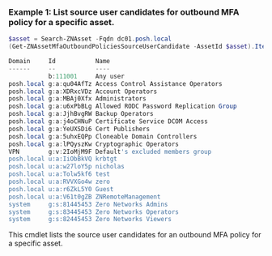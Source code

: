 ### Example 1: List source user candidates for outbound MFA policy for a specific asset.
```powershell
$asset = Search-ZNAsset -Fqdn dc01.posh.local
(Get-ZNAssetMfaOutboundPoliciesSourceUserCandidate -AssetId $asset).Items

Domain     Id           Name
------     --           ----
           b:111001     Any user
posh.local g:a:qu04AfTz Access Control Assistance Operators
posh.local g:a:XDRxcVDz Account Operators
posh.local g:a:MBAj0Xfx Administrators
posh.local g:a:u6xPbBLg Allowed RODC Password Replication Group
posh.local g:a:JjhBvgRW Backup Operators
posh.local g:a:j4oCHNuP Certificate Service DCOM Access
posh.local g:a:YeUXSDi6 Cert Publishers
posh.local g:a:5uhxEQPp Cloneable Domain Controllers
posh.local g:a:lPQyszKw Cryptographic Operators
VPN        g:v:2IoMjM9F Default's excluded members group
posh.local u:a:IiObBkVQ krbtgt
posh.local u:a:w27loY5p nicholas
posh.local u:a:Tolw5kf6 test
posh.local u:a:RVVXGo4w zero
posh.local u:a:r6ZkL5Y0 Guest
posh.local u:a:V61t0gZB ZNRemoteManagement
system     g:s:81445453 Zero Networks Admins
system     g:s:83445453 Zero Networks Operators
system     g:s:82445453 Zero Networks Viewers
```

This cmdlet lists the source user candidates for an outbound MFA policy for a specific asset.
